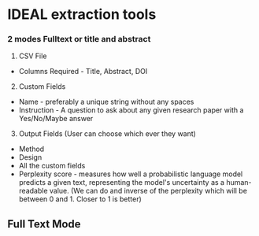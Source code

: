 # IDEAL extraction tools

### 2 modes Fulltext or title and abstract

1. CSV File
  - Columns Required - Title, Abstract, DOI

2. Custom Fields
  - Name - preferably a unique string without any spaces
  - Instruction - A question to ask about any given research paper with a Yes/No/Maybe answer

3. Output Fields (User can choose which ever they want)
  - Method
  - Design
  - All the custom fields 
  - Perplexity score - measures how well a probabilistic language model predicts a given text, representing the model's uncertainty as a human-readable value. (We can do and inverse of the perplexity which will be between 0 and 1. Closer to 1 is better)

## Full Text Mode